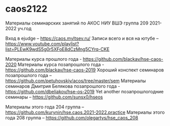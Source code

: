 # caos2122

Материалы семинарских занятий по АКОС НИУ ВШЭ группа 209 2021-2022 уч.год

Вход в ejudge – https://caos.myltsev.ru/
Записи всего и вся на ютубе – https://www.youtube.com/playlist?list=PLEwK9wdS5g0r5XFoE8dCzMng5CYrq-CKE


Материалы курса прошлого года - https://github.com/blackav/hse-caos-2020
Материалы курса позапрошлого года - https://github.com/blackav/hse-caos-2019
Хороший конспект семинаров позапрошлого года – https://github.com/petuhovskiy/acos/tree/master/sem
Материалы семинаров Дмитрия Белякова позапрошлого года - https://github.com/dbeliakov/hse-os-2019
Yet another позапрошлогодние семинары – https://github.com/sunsx0/hseos

Материалы этого года 204 группа – https://github.com/kurynin/hse.caos.2021-2022.practice
Материалы этого года 208 группа – https://github.com/olegartys/hse_caos_208
